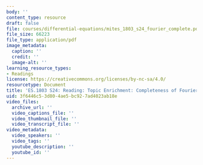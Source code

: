 ```yaml
---
body: ''
content_type: resource
draft: false
file: courses/differential-equations/mites_1803_s24_fourier_complete.pdf
file_size: 66223
file_type: application/pdf
image_metadata:
  caption: ''
  credit: ''
  image-alt: ''
learning_resource_types:
- Readings
license: https://creativecommons.org/licenses/by-nc-sa/4.0/
resourcetype: Document
title: 'ES.1803 S24: Reading: Topic Enrichment: Completeness of Fourier Series'
uid: 3f6446c5-3d80-4ae5-bc92-7ad4023ab18e
video_files:
  archive_url: ''
  video_captions_file: ''
  video_thumbnail_file: ''
  video_transcript_file: ''
video_metadata:
  video_speakers: ''
  video_tags: ''
  youtube_description: ''
  youtube_id: ''
---
```

